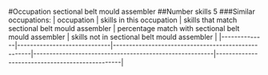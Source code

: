 #Occupation sectional belt mould assembler
##Number skills 5
###Similar occupations:
| occupation   | skills in this occupation   | skills that match sectional belt mould assembler   | percentage match with sectional belt mould assembler   | skills not in sectional belt mould assembler   |
|--------------|-----------------------------|----------------------------------------------------|--------------------------------------------------------|------------------------------------------------|
